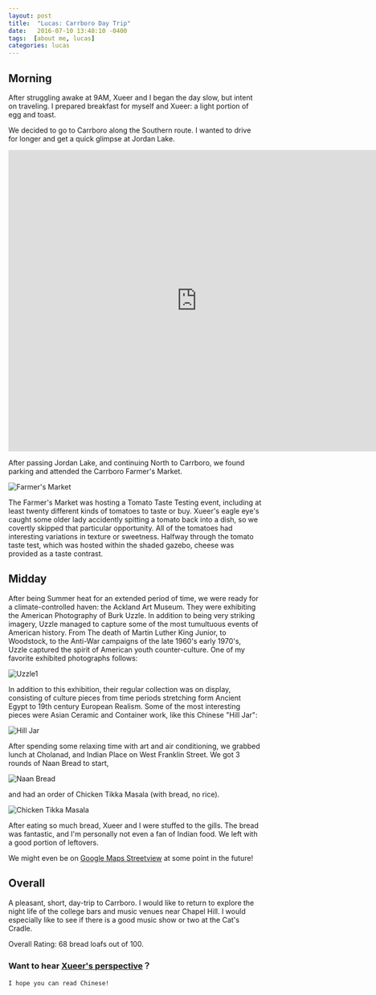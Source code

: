 ```yaml
---
layout: post
title:  "Lucas: Carrboro Day Trip"
date:   2016-07-10 13:48:10 -0400
tags:  [about me, lucas]
categories: lucas
---
```

## Morning 
After struggling awake at 9AM, Xueer and I began the day slow, but intent on traveling. 
I prepared breakfast for myself and Xueer: a light portion of egg and toast. 

We decided to go to Carrboro along the Southern route. I wanted to drive for longer and get a quick glimpse at Jordan Lake. 

<iframe src="https://www.google.com/maps/embed?pb=!1m28!1m12!1m3!1d207034.7060426394!2d-79.0019229062293!3d35.82650515858549!2m3!1f0!2f0!3f0!3m2!1i1024!2i768!4f13.1!4m13!3e0!4m5!1s0x89ac5a2f9f51e0f7%3A0x6790b6528a11f0ad!2sRaleigh%2C+NC!3m2!1d35.779589699999995!2d-78.6381787!4m5!1s0x89acd965f7016e75%3A0x1308afb599e6c145!2sCarrboro%2C+NC!3m2!1d35.9101438!2d-79.0752895!5e0!3m2!1sen!2sus!4v1468194984047" width="750" height="600" frameborder="0" style="border:0" allowfullscreen></iframe>

After passing Jordan Lake, and continuing North to Carrboro, we found parking and attended the Carrboro Farmer's Market. 

![Farmer's Market]({{site.url}}/assets/images/carrboro_farmers_market.jpg)


The Farmer's Market was hosting a Tomato Taste Testing event, including at least twenty different kinds of tomatoes to taste or buy. Xueer's eagle eye's caught some older lady accidently spitting a tomato back into a dish, so we covertly skipped that particular opportunity. All of the tomatoes had interesting variations in texture or sweetness. Halfway through the tomato taste test, which was hosted within the shaded gazebo, cheese was provided as a taste contrast. 



## Midday

After being Summer heat for an extended period of time, we were ready for a climate-controlled haven: the Ackland Art Museum. They were exhibiting the American Photography of Burk Uzzle. In addition to being very striking imagery, Uzzle managed to capture some of the most tumultuous events of American history. From The death of Martin Luther King Junior, to Woodstock, to the Anti-War campaigns of the late 1960's early 1970's, Uzzle captured the spirit of American youth counter-culture. One of my favorite exhibited photographs follows: 

![Uzzle1]({{site.url}}/assets/images/carrboro_uzzle_1.jpg)


In addition to this exhibition, their regular collection was on display, consisting of culture pieces from time periods stretching form Ancient Egypt to 19th century European Realism. Some of the most interesting pieces were Asian Ceramic and Container work, like this Chinese "Hill Jar":

![Hill Jar]({{site.url}}/assets/images/carrboro_art_1.jpg)

After spending some relaxing time with art and air conditioning, we grabbed lunch at Cholanad, and Indian Place on West Franklin Street. 
We got 3 rounds of Naan Bread to start, 

![Naan Bread]({{site.baseurl}}/assets/images/carrboro_indian_1.jpg)

and had an order of Chicken Tikka Masala (with bread, no rice). 

![Chicken Tikka Masala]({{site.url}}/assets/images/carrboro_indian_2.jpg)

After eating so much bread, Xueer and I were stuffed to the gills. The bread was fantastic, and I'm personally not even a fan of Indian food. We left with a good portion of leftovers. 

We might even be on [Google Maps Streetview][google-maps] at some point in the future!


## Overall
A pleasant, short, day-trip to Carrboro. I would like to return to explore the night life of the college bars and music venues near Chapel Hill. I would especially like to see if there is a good music show or two at the Cat's Cradle. 

Overall Rating: 68 bread loafs out of 100. 



### Want to hear [Xueer's perspective][xueer]？ 
	I hope you can read Chinese!

[google-maps]: https://www.google.com/maps/@35.9112051,-79.075919,3a,75y,281.48h,63.17t/data=!3m6!1e1!3m4!1sgddwORy9tks2LnALq6Q7QQ!2e0!7i13312!8i6656!6m1!1e1
[xueer]: https://lucasandxueer.github.io/lucas/2016/07/10/lucas-carrboro-trip.html